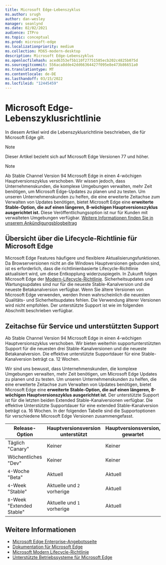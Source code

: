 ```yaml
---
title: Microsoft Edge-Lebenszyklus
ms.author: srugh
author: dan-wesley
manager: seanlynd
ms.date: 02/02/2021
audience: ITPro
ms.topic: conceptual
ms.prod: microsoft-edge
ms.localizationpriority: medium
ms.collection: M365-modern-desktop
description: Microsoft Edge-Lebenszyklus
ms.openlocfilehash: aced6353ef5b110f27751585ecb202c4825b075d
ms.sourcegitcommit: 556aca8dde42dd66364427f095e8e473b86651a0
ms.translationtype: MT
ms.contentlocale: de-DE
ms.lasthandoff: 03/15/2022
ms.locfileid: "12445459"
---
```

# <a name="microsoft-edge-lifecycle-policy"></a>Microsoft Edge-Lebenszyklusrichtlinie

In diesem Artikel wird die Lebenszyklusrichtlinie beschrieben, die für Microsoft Edge gilt.

> [!NOTE]
> Dieser Artikel bezieht sich auf Microsoft Edge Versionen 77 und höher.

> [!NOTE]
> Ab Stable Channel Version 94 Microsoft Edge in einen 4-wöchigen Hauptversionszyklus verschoben. Wir wissen jedoch, dass Unternehmenskunden, die komplexe Umgebungen verwalten, mehr Zeit benötigen, um Microsoft Edge-Updates zu planen und zu testen. Um unseren Unternehmenskunden zu helfen, die eine erweiterte Zeitachse zum Verwalten von Updates benötigen, bietet Microsoft Edge eine **erweiterte Stable-Option, die auf einen längeren, 8-wöchigen Hauptversionszyklus ausgerichtet ist.** Diese Veröffentlichungsoption ist nur für Kunden mit verwalteten Umgebungen verfügbar. [Weitere Informationen finden Sie in unserem Ankündigungsblogbeitrag](https://blogs.windows.com/msedgedev/2021/07/15/opt-in-extended-stable-release-cycle/)

## <a name="overview-of-the-lifecycle-policy-for-microsoft-edge"></a>Übersicht über die Lifecycle-Richtlinie für Microsoft Edge

Microsoft Edge Features häufigere und flexiblere Aktualisierungsfunktionen. Da Browserversionen nicht an die Windows Hauptversionen gebunden sind, ist es erforderlich, dass die richtlinienbasierte Lifecycle-Richtlinie aktualisiert wird, um diese Entkopplung widerzuspiegeln. In Zukunft folgen Microsoft Edge der [Modern-Lifecycle-Richtlinie](https://support.microsoft.com/help/30881/modern-lifecycle-policy). Sicherheitsupdates und Wartungsupdates sind nur für die neueste Stable-Kanalversion und die neueste Betakanalversion verfügbar. Wenn Sie ältere Versionen von Microsoft Edge verwenden, werden Ihnen wahrscheinlich die neuesten Qualitäts- und Sicherheitsupdates fehlen. Die Verwendung älterer Versionen wird nicht empfohlen. Der unterstützte Support ist wie im folgenden Abschnitt beschrieben verfügbar.

## <a name="service-and-assisted-support-timeline"></a>Zeitachse für Service und unterstützten Support

Ab Stable Channel Version 94 Microsoft Edge in einen 4-wöchigen Hauptversionszyklus verschoben. Wir bieten weiterhin supportunterstützten Support für die neuesten drei Stable-Kanalversionen und die neueste Betakanalversion. Die effektive unterstützte Supportdauer für eine Stable-Kanalversion beträgt ca. 12 Wochen.

Wir sind uns bewusst, dass Unternehmenskunden, die komplexe Umgebungen verwalten, mehr Zeit benötigen, um Microsoft Edge Updates zu planen und zu testen. Um unseren Unternehmenskunden zu helfen, die eine erweiterte Zeitachse zum Verwalten von Updates benötigen, bietet Microsoft Edge eine **erweiterte Stable-Option, die auf einen längeren, 8-wöchigen Hauptversionszyklus ausgerichtet ist**. Der unterstützte Support ist für die letzten beiden Extended Stable-Kanalversionen verfügbar. Die effektive Unterstützte Supportdauer für eine extended Stable-Kanalversion beträgt ca. 16 Wochen. In der folgenden Tabelle sind die Supportoptionen für verschiedene Microsoft Edge Versionen zusammengefasst.

|     Release-Option              |     Hauptversionsversion unterstützt    |     Hauptversionsversion, gewartet    |     Supportabdeckung für alle Versionen    |     Wartungsabdeckung    |
|---------------------------------|----------------------------------------|---------------------------------------|-----------------------------------------|---------------------------|
|     Täglich "Canary"              |     Keiner                               |     Keiner                              |     Keiner                                |     Keiner                  |
|     Wöchentliches "Dev"                |     Keiner                               |     Keiner                              |     Keiner                                |     Keiner                  |
|     `4`-Woche "Beta"               |     Aktuell                            |     Aktuell                           |     `4` Wochen                             |    `4` Wochen               |
|     `4`-Week "Stable"             |     Aktuelle und `2` vorherige             |     Aktuell                           |     `12` Wochen                            |     `4` Wochen               |
|     `8`-Week "Extended Stable"    |     Aktuelle und `1` vorherige             |     Aktuell                           |     `16` Wochen                            |     `8` Wochen               |

## <a name="see-also"></a>Weitere Informationen

- [Microsoft Edge Enterprise-Angebotsseite](https://aka.ms/EdgeEnterprise)
- [Dokumentation für Microsoft Edge](./index.yml)
- [Microsoft Modern Lifecycle-Richtlinie](https://support.microsoft.com/help/30881/modern-lifecycle-policy)
- [Unterstützte Betriebssysteme für Microsoft Edge](./microsoft-edge-supported-operating-systems.md)